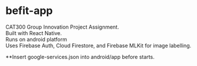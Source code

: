 # befit-app

CAT300 Group Innovation Project Assignment.    
Built with React Native.    
Runs on android platform    
Uses Firebase Auth, Cloud Firestore, and Firebase MLKit for image labelling.   

**Insert google-services.json into android/app before starts.
